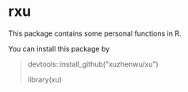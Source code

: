# rxu

This package contains some personal functions in R.

You can install this package by
> devtools::install_github("xuzhenwu/xu")
>
> library(xu)


